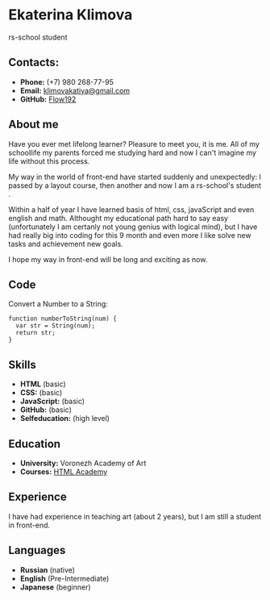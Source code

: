 # Ekaterina Klimova

rs-school student

## Contacts:

- **Phone:** (+7) 980 268-77-95
- **Email:** klimovakatiya@gmail.com
- **GitHub:** [Flow192](https://github.com/Flow192)

## About me

Have you ever met lifelong learner? Pleasure to meet you, it is me. All of my schoollife my parents forced me studying hard and now I can't imagine my life without this process.

My way in the world of front-end have started suddenly and unexpectedly: I passed by a layout course, then another and now I am a rs-school's student .

Within a half of year I have learned basis of html, css, javaScript and even english and math. Althought my educational path hard to say easy
(unfortunately I am certanly not young genius with logical mind), but I have had really big into coding for this 9 month and even more I like solve new tasks and achievement new goals.

I hope my way in front-end will be long and exciting as now.

## Code

Convert a Number to a String:

```
function numberToString(num) {
  var str = String(num);
  return str;
}
```

## Skills

- **HTML** (basic)
- **CSS:** (basic)
- **JavaScript:** (basic)
- **GitHub:** (basic)
- **Selfeducation:** (high level)

## Education

- **University:** Voronezh Academy of Art
- **Courses:** [HTML Academy](https://htmlacademy.ru)

## Experience

I have had experience in teaching art (about 2 years), but I am still a student
in front-end.

## Languages

- **Russian** (native)
- **English** (Pre-Intermediate)
- **Japanese** (beginner)
